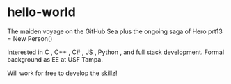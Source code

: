 # hello-world
The maiden voyage on the GitHub Sea
plus the ongoing saga of Hero prt13 = New Person() 

Interested in C , C++ , C# , JS , Python , and full stack development.
Formal background as EE at USF Tampa.

Will work for free to develop the skillz!
